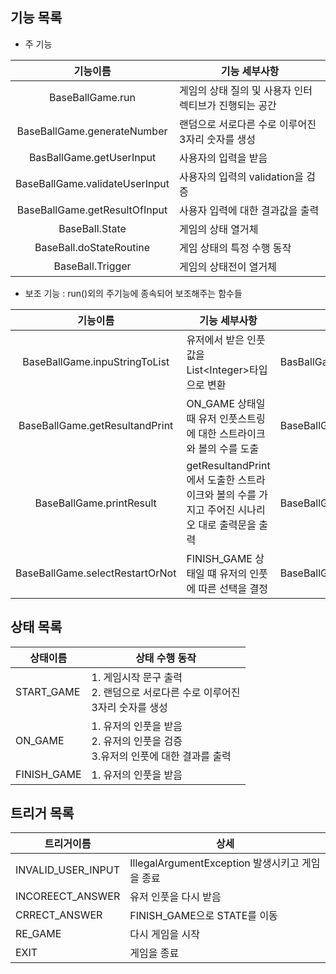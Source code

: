 ## 기능 목록

- 주 기능

| 기능이름 | 기능 세부사항 | 
|:---:|---|
|BaseBallGame.run|게임의 상태 질의 및 사용자 인터렉티브가 진행되는 공간 |
|BaseBallGame.generateNumber|랜덤으로 서로다른 수로 이루어진 3자리 숫자를 생성|
|BasBallGame.getUserInput|사용자의 입력을 받음|
|BaseBallGame.validateUserInput|사용자의 입력의 validation을 검증|
|BaseBallGame.getResultOfInput|사용자 입력에 대한 결과값을 출력|
|BaseBall.State|게임의 상태 열거체 |
|BaseBall.doStateRoutine|게임 상태의 특정 수행 동작|
|BaseBall.Trigger|게임의 상태전이 열거체 |


- 보조 기능 : run()외의 주기능에 종속되어 보조해주는 함수들

| 기능이름 | 기능 세부사항 | 종 기능 |
|:---:|---| --- |
|BaseBallGame.inpuStringToList| 유저에서 받은 인풋값을 List\<Integer\>타입으로 변환 | BasBallGame.getUserInput |
|BaseBallGame.getResultandPrint| ON_GAME 상태일 때 유저 인풋스트링에 대한 스트라이크와 볼의 수를 도출| BaseBallGame.getResultOfInput | 
|BaseBallGame.printResult| getResultandPrint에서 도출한 스트라이크와 볼의 수를 가지고 주어진 시나리오 대로 출력문을 출력 | BaseBallGame.getResultOfInput | 
|BaseBallGame.selectRestartOrNot| FINISH_GAME 상태일 떄 유저의 인풋에 따른 선택을 결정 |BaseBallGame.getResultOfInput |


## 상태 목록

|상태이름 | 상태 수행 동작                                                              |
|---|-----------------------------------------------------------------------|
|START_GAME| <div>1. 게임시작 문구 출력</div> <div> 2. 랜덤으로 서로다른 수로 이루어진 <br> 3자리 숫자를 생성 </div>|
|ON_GAME| <div> 1. 유저의 인풋을 받음  </div><div> 2. 유저의 인풋을 검증  </div> <div> 3.유저의 인풋에 대한 결과를 출력</div> |
|FINISH_GAME|<div>1. 유저의 인풋을 받음 </div>|

## 트리거 목록
|트리거이름| 상세|
|---|---|
|INVALID_USER_INPUT| IllegalArgumentException 발생시키고 게임을 종료|
|INCOREECT_ANSWER|유저 인풋을 다시 받음|
|CRRECT_ANSWER|FINISH_GAME으로 STATE를 이동|
|RE_GAME|다시 게임을 시작|
|EXIT|게임을 종료|
